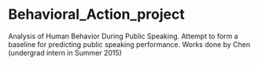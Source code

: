 # Behavioral_Action_project
Analysis of Human Behavior During Public Speaking.
Attempt to form a baseline for predicting public speaking performance.
Works done by Chen (undergrad intern in Summer 2015)
